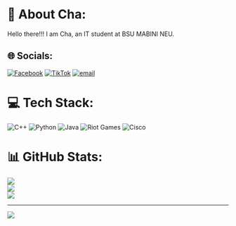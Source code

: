 # 💫 About Cha:
Hello there!!! I am Cha, an IT student at BSU MABINI NEU.


## 🌐 Socials:
[![Facebook](https://img.shields.io/badge/Facebook-%231877F2.svg?logo=Facebook&logoColor=white)](https://facebook.com/https://www.facebook.com/mrnchrty/) [![TikTok](https://img.shields.io/badge/TikTok-%23000000.svg?logo=TikTok&logoColor=white)](https://tiktok.com/@matcha_060121) [![email](https://img.shields.io/badge/Email-D14836?logo=gmail&logoColor=white)](mailto:deroymaroinecharity@gmail.com) 

# 💻 Tech Stack:
![C++](https://img.shields.io/badge/c++-%2300599C.svg?style=for-the-badge&logo=c%2B%2B&logoColor=white) ![Python](https://img.shields.io/badge/python-3670A0?style=for-the-badge&logo=python&logoColor=ffdd54) ![Java](https://img.shields.io/badge/java-%23ED8B00.svg?style=for-the-badge&logo=openjdk&logoColor=white) ![Riot Games](https://img.shields.io/badge/riotgames-D32936.svg?style=for-the-badge&logo=riotgames&logoColor=white) ![Cisco](https://img.shields.io/badge/cisco-%23049fd9.svg?style=for-the-badge&logo=cisco&logoColor=black)
# 📊 GitHub Stats:
![](https://github-readme-stats.vercel.app/api?username=mrnchrty&theme=dark&hide_border=false&include_all_commits=false&count_private=false)<br/>
![](https://nirzak-streak-stats.vercel.app/?user=mrnchrty&theme=dark&hide_border=false)<br/>
![](https://github-readme-stats.vercel.app/api/top-langs/?username=mrnchrty&theme=dark&hide_border=false&include_all_commits=false&count_private=false&layout=compact)

---
[![](https://visitcount.itsvg.in/api?id=mrnchrty&icon=0&color=0)](https://visitcount.itsvg.in)
